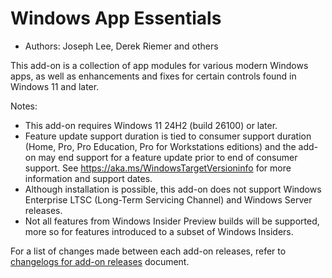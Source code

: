 # Windows App Essentials

* Authors: Joseph Lee, Derek Riemer and others

This add-on is a collection of app modules for various modern Windows apps, as well as enhancements and fixes for certain controls found in Windows 11 and later.

Notes:

* This add-on requires Windows 11 24H2 (build 26100) or later.
* Feature update support duration is tied to consumer support duration (Home, Pro, Pro Education, Pro for Workstations editions) and the add-on may end support for a feature update prior to end of consumer support. See <https://aka.ms/WindowsTargetVersioninfo> for more information and support dates.
* Although installation is possible, this add-on does not support Windows Enterprise LTSC (Long-Term Servicing Channel) and Windows Server releases.
* Not all features from Windows Insider Preview builds will be supported, more so for features introduced to a subset of Windows Insiders.

For a list of changes made between each add-on releases, refer to [changelogs for add-on releases][1] document.

[1]: https://github.com/josephsl/wintenapps/blob/main/changes.md
